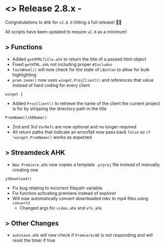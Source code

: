 # <> Release 2.8.x -
Congratulations to ahk for `v2.0.0` hitting a full release! 🎉🎉

All scripts have been updated to require `v2.0` as a minimum!

## > Functions
- Added `getHTMLTitle.ahk` to return the title of a passed html object
- Fixed `getHTML.ahk` not including proper `#Includes`
- `fastWheel()` will now check for the state of `LButton` to allow for bulk highlighting
- `prem.zoom()` now uses `winget.ProjClient()` and references that value instead of hard coding for every client

`winget {`
- Added `ProjClient()` to retrieve the name of the client the current project is for by stripping the directory path in the title

`PremName()/AEName()`
- 2nd and 3rd `VarRefs` are now optional and no longer required
- All return paths that indicate an error/fail now pass back `false` so `if !winget.PremName()` works as expected

## > Streamdeck AHK
- `New Premiere.ahk` now copies a template `.prproj` file instead of manually creating one

`ytDownload()`
- Fix bug relating to incorrect filepath variable
- Fix function activating premiere instead of explorer
- Will now automatically convert downloaded mkv to mp4 files using `convert2`
    - Changed args for `video.ahk` and `vfx.ahk`

## > Other Changes
- `autosave.ahk` will now check if `Premiere/AE` is not responding and will reset the timer if true